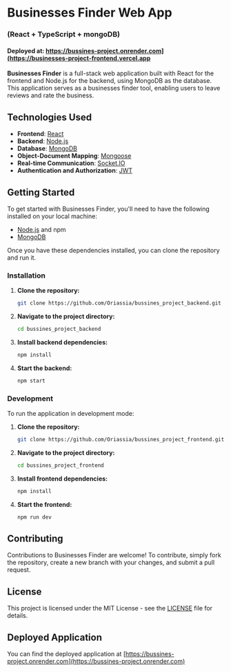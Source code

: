 # Businesses Finder Web App
### (React + TypeScript + mongoDB)

#### Deployed at: https://bussines-project.onrender.com](https://businesses-project-frontend.vercel.app

**Businesses Finder** is a full-stack web application built with React for the frontend and Node.js for the backend, using MongoDB as the database. This application serves as a businesses finder tool, enabling users to leave reviews and rate the business.

## Technologies Used

- **Frontend**: [React](https://reactjs.org/)
- **Backend**: [Node.js](https://nodejs.org/)
- **Database**: [MongoDB](https://www.mongodb.com/)
- **Object-Document Mapping**: [Mongoose](https://mongoosejs.com/)
- **Real-time Communication**: [Socket.IO](https://socket.io/)
- **Authentication and Authorization**: [JWT](https://jwt.io/)

## Getting Started

To get started with Businesses Finder, you'll need to have the following installed on your local machine:

- [Node.js](https://nodejs.org/) and npm
- [MongoDB](https://www.mongodb.com/)

Once you have these dependencies installed, you can clone the repository and run it.

### Installation

1. **Clone the repository:**
    ```bash
    git clone https://github.com/Oriassia/bussines_project_backend.git
    ```

2. **Navigate to the project directory:**
    ```bash
    cd bussines_project_backend
    ```

3. **Install backend dependencies:**
    ```bash
    npm install
    ```

4. **Start the backend:**
    ```bash
    npm start
    ```

### Development

To run the application in development mode:

1. **Clone the repository:**
    ```bash
    git clone https://github.com/Oriassia/bussines_project_frontend.git
    ```

2. **Navigate to the project directory:**
    ```bash
    cd bussines_project_frontend
    ```

3. **Install frontend dependencies:**
    ```bash
    npm install
    ```

4. **Start the frontend:**
    ```bash
    npm run dev
    ```

## Contributing

Contributions to Businesses Finder are welcome! To contribute, simply fork the repository, create a new branch with your changes, and submit a pull request.

## License

This project is licensed under the MIT License - see the [LICENSE](LICENSE) file for details.

## Deployed Application

You can find the deployed application at [https://bussines-project.onrender.com](https://bussines-project.onrender.com)
